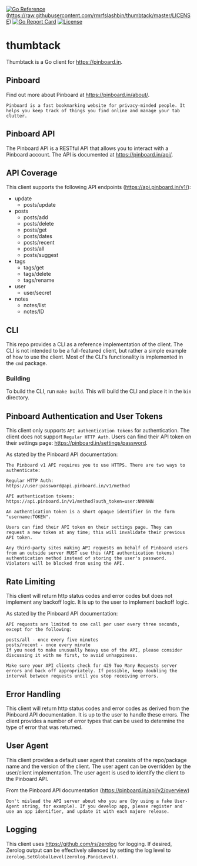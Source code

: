 [![Go Reference](https://pkg.go.dev/badge/github.com/rmrfslashbin/thumbtack.svg)](https://pkg.go.dev/github.com/rmrfslashbin/thumbtack)
(https://raw.githubusercontent.com/rmrfslashbin/thumbtack/master/LICENSE)
[![Go Report Card](https://goreportcard.com/badge/github.com/rmrfslashbin/thumbtack)](https://goreportcard.com/report/github.com/rmrfslashbin/thumbtack)
[![License](https://img.shields.io/badge/License-MIT-yellow.svg)](https://opensource.org/licenses/MIT)
# thumbtack
Thumbtack is a Go client for https://pinboard.in.

## Pinboard
Find out more about Pinboard at https://pinboard.in/about/.
```
Pinboard is a fast bookmarking website for privacy-minded people. It helps you keep track of things you find online and manage your tab clutter.
```

## Pinboard API
The Pinboard API is a RESTful API that allows you to interact with a Pinboard account. The API is documented at https://pinboard.in/api/.

## API Coverage
This client supports the following API endpoints (https://api.pinboard.in/v1/):
- update
    - posts/update
- posts
    - posts/add
    - posts/delete
    - posts/get
    - posts/dates
    - posts/recent
    - posts/all
    - posts/suggest
- tags
    - tags/get
    - tags/delete
    - tags/rename
- user
    - user/secret
- notes
    - notes/list
    - notes/ID

## CLI
This repo provides a CLI as a reference implementation of the client. The CLI is not intended to be a full-featured client, but rather a simple example of how to use the client. Most of the CLI's functionality is implemented in the `cmd` package.

### Building
To build the CLI, run `make build`. This will build the CLI and place it in the `bin` directory.

## Pinboard Authentication and User Tokens
This client only supports `API authentication tokens` for authentication. The client does not support `Regular HTTP Auth`. Users can find their API token on their settings page: https://pinboard.in/settings/password.

As stated by the Pinboard API documentation:
```
The Pinboard v1 API requires you to use HTTPS. There are two ways to authenticate:

Regular HTTP Auth:
https://user:password@api.pinboard.in/v1/method

API authentication tokens:
https://api.pinboard.in/v1/method?auth_token=user:NNNNNN

An authentication token is a short opaque identifier in the form "username:TOKEN".

Users can find their API token on their settings page. They can request a new token at any time; this will invalidate their previous API token.

Any third-party sites making API requests on behalf of Pinboard users from an outside server MUST use this (API authentication tokens) authentication method instead of storing the user's password. Violators will be blocked from using the API.
```

## Rate Limiting
This client will return http status codes and error codes but does not implement any backoff logic. It is up to the user to implement backoff logic.

As stated by the Pinboard API documentation:
```
API requests are limited to one call per user every three seconds, except for the following:

posts/all - once every five minutes
posts/recent - once every minute
If you need to make unusually heavy use of the API, please consider discussing it with me first, to avoid unhappiness.

Make sure your API clients check for 429 Too Many Requests server errors and back off appropriately. If possible, keep doubling the interval between requests until you stop receiving errors.
```

## Error Handling
This client will return http status codes and error codes as derived from the Pinboard API documentation. It is up to the user to handle these errors. The client provides a number of error types that can be used to determine the type of error that was returned.

## User Agent
This client provides a default user agent that consists of the repo/package name and the version of the client. The user agent can be overridden by the user/client implementation. The user agent is used to identify the client to the Pinboard API.

From the Pinboard API documentation (https://pinboard.in/api/v2/overview)
```
Don't mislead the API server about who you are (by using a fake User-Agent string, for example). If you develop app, please register and use an app identifier, and update it with each majore release.
```

## Logging
This client uses https://github.com/rs/zerolog for logging. If desired, Zerolog output can be effectively silenced by setting the log level to `zerolog.SetGlobalLevel(zerolog.PanicLevel)`.